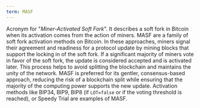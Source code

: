 ```yaml
---
term: MASF
---
```


Acronym for "*Miner-Activated Soft Fork*". It describes a soft fork in Bitcoin when its activation comes from the action of miners. MASF are a family of soft fork activation methods on Bitcoin. In these approaches, miners signal their agreement and readiness for a protocol update by mining blocks that support the locking in of the soft fork. If a significant majority of miners vote in favor of the soft fork, the update is considered accepted and is activated later. This process helps to avoid splitting the blockchain and maintains the unity of the network. MASF is preferred for its gentler, consensus-based approach, reducing the risk of a blockchain split while ensuring that the majority of the computing power supports the new update. Activation methods like BIP34, BIP9, BIP8 (if `LOT=false` or if the voting threshold is reached), or Speedy Trial are examples of MASF.